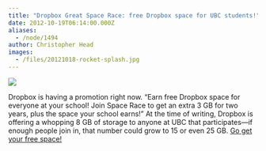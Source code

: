 ```yaml
---
title: "Dropbox Great Space Race: free Dropbox space for UBC students!"
date: 2012-10-19T06:14:00.000Z
aliases:
  - /node/1494
author: Christopher Head
images:
  - /files/20121018-rocket-splash.jpg
---
```


![](/files/20121018-rocket-splash.jpg)

Dropbox is having a promotion right now. “Earn free Dropbox space for everyone at your school! Join Space Race to get an extra 3 GB for two years, plus the space your school earns!” At the time of writing, Dropbox is offering a whopping 8 GB of storage to anyone at UBC that participates—if enough people join in, that number could grow to 15 or even 25 GB. [Go get your free space!](https://dropbox.com/spacerace)
